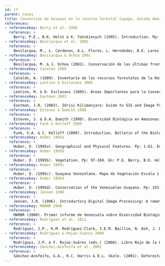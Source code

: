 ```yaml
---
id: c7
parent: cases
title: Conversión de bosques en la reserva forestal Sipapo, estado Amazonas
references:
- referencekey: Berry et al. 1995
  reference: >
    Berry, P.E., B.K. Holst & K. Yatskievych (1995). Introduction. Pp: xv-xx. En: J.A. Steyermark, P.E. Berry & B.K. Holst (eds.). Flora of the Venezuelan Guayana. Vol. 1: Introduction. Missouri Botanical Garden: Portland, Oregon, USA.
- referencekey: Bevilacqua et al. 2002
  reference: >
    Bevilacqua, M., L. Cárdenas, A.L. Flores, L. Hernández, B.E. Lares, R.A. Mansutti, M. Miranda, J. Ochoa G., M. Rodríguez & E. Selig (2002). Situación de los Bosques en Venezuela: La Región Guayana como caso de estudio. Instituto de Recursos Naturales (WRI), Observatorio Mundial de Bosques (GFW), ACOANA, UNEG, PROVITA, FUDENA, Fundación Polar: Caracas, Venezuela. 132 pp.
- referencekey: Bevilacqua & Ochoa 2001
  reference: >
    Bevilacqua, M. & J. Ochoa (2001). Conservación de las últimas fronteras forestales de la Guayana venezolana: Propuesta de lineamientos para la cuenca río Caura. Interciencia 26: 491-497.
- referencekey: Catalán 1989
  reference: >
    Catalán, A. (1989). Inventario de los recursos forestales de la Reserva Forestal del Sopapo. TFA. MARNR, Serie Informes Científicos. DGIIA. Caracas.
- referencekey: Lentino & Esclasans 2005
  reference: >
    Lentino, M. & D. Esclasans (2005). Áreas Importantes para la Conservación de las Aves en Venezuela. Pp: 621-730. En: K. Boyla & A. Estrada (eds.). Áreas Importantes para la Conservación de las Aves en los Andes Tropicales: Sitios prioritarios para la conservación de la biodiversidad. BirdlLife International, Conservation International: Quito, Ecuador.
- referencekey: Eastman 2003
  reference: >
    Eastman, J.R. (2003). Idrisi Kilimanjaro: Guide to GIS and Image Proccessing. Manual Version 14.00. Clark Labs, Clark University: Worcester, Massachussets, EE.UU.
- referencekey: Esteves & Dumith 1998
  reference: >
    Esteves, J. & D.A. Dumith (1998). Diversidad Biológica en Amazonas: Bases para una estrategia de gestión. Fundación Polar: Caracas, Venezuela.
- referencekey: Funk & Kelloff 2009
  reference: >
    Funk, V.A. & C. Kelloff (2009). Introduction. Bulletin of the Biological Society of Washington 17: 1-6.
- referencekey: Huber 1995a
  reference: >
    Huber, O. (1995a). Geographical and Physucal Features. Pp: 1-61. En: P.E. Berry, B.K. Holst, K. Yatskievych (eds.). Flora of the Venezuelan Guayana: Introduction. Vol. 1. Missouri Botanical Garden: Portland, Oregon, USA.
- referencekey: Huber 1995b
  reference: >
    Huber, O. (1995b). Vegetation. Pp: 97-160. En: P.E. Berry, B.K. Holst, K. Yatskievych (eds.). Flora of the Venezuelan Guayana: Introduction. Vol. 1. Missouri Botanical Garden: Portland, Oregon, USA.
- referencekey: Huber 1995c
  reference: >
    Huber, O. (1995c). Guayana Venezolana. Mapa de Vegetación Escala 1:2.000.000. República de Venezuela. CVG Edelca, Missouri Botanical Garden: Caracas.
- referencekey: Huber 1995d
  reference: >
    Huber, O. (1995d). Conservation of the Venezuelan Guayana. Pp: 193-218. En: P.E. Berry, B.K. Holst, K. Yatskievych (eds.). Flora of the Venezuelan Guayana: Introduction. Vol. 1. Missouri Botanical Garden: Portland, Oregon, USA.
- referencekey: Jensen 1996
  reference: >
    Jensen, J.R. (1996). Introductory Digital Image Processing: A remote sensing perspective. K.C. Clarke (ed.). Series in Geographic Information Science. Prentice Hall: USA.
- referencekey: MARNR 2000
  reference: >
    MARNR (2000). Primer informe de Venezuela sobre Diversidad Biológica. Oficina Nacional de Diversidad Biológica, Ministerio del Ambiente y de los Recursos Naturales: Caracas, Venezuela.
- referencekey: Rodríguez et al. 2011
  reference: >
    Rodríguez, J.P., K.M. Rodríguez-Clark, J.E.M. Baillie, N. Ash, J. Benson, T. Boucher, C. Brown, N. Burgess, B. Collen, M. Jennings, D.A. Keith, E. Nicholson, C. Revenga, B. Reyers, M. Rouget, T. Smith, M. Spalding, A. Taber, M. Walpole, I. Zager & T. Zamin (2011). Establishing red list criteria for threatened ecosystems. Conservation Biology: 25: [doi: 10.1111/j.1523-1739.2010.1598].
- referencekey: Rodríguez & Rojas-Suárez 2008
  reference: >
    Rodríguez, J.P. & F. Rojas-Suárez (eds.) (2008). Libro Rojo de la Fauna Venezolana. 3a. ed. Provita y Shell Venezuela, S.A.: Caracas, Venezuela. 364 pp.
- referencekey: Sánchez-Azofeifa et al. 2001
  reference: >
    Sánchez-Azofeifa, G.A., R.C. Harris & D.L. Skole. (2001). Deforestation in Costa Rica: A quantitative analysis using remote sensing imagery. Biotropica 33: 378-384.
---
```

